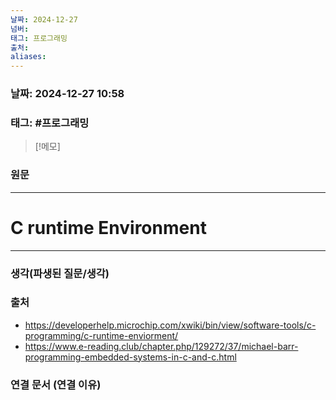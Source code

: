 ```yaml
---
날짜: 2024-12-27
넘버: 
태그: 프로그래밍
출처: 
aliases:
---
```

### 날짜:  2024-12-27 10:58

### 태그: #프로그래밍 

>[!메모]
>

### 원문
---
# C runtime Environment


---
### 생각(파생된 질문/생각)

### 출처
- https://developerhelp.microchip.com/xwiki/bin/view/software-tools/c-programming/c-runtime-enviorment/
- https://www.e-reading.club/chapter.php/129272/37/michael-barr-programming-embedded-systems-in-c-and-c.html

### 연결 문서 (연결 이유)
